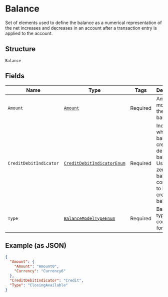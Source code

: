 
# Balance

Set of elements used to define the balance as a numerical representation of the net increases and decreases in an account after a transaction entry is applied to the account.

## Structure

`Balance`

## Fields

| Name | Type | Tags | Description | Getter | Setter |
|  --- | --- | --- | --- | --- | --- |
| `Amount` | [`Amount`](../../doc/models/amount.md) | Required | Amount of money of the cash balance. | Amount getAmount() | setAmount(Amount amount) |
| `CreditDebitIndicator` | [`CreditDebitIndicatorEnum`](../../doc/models/credit-debit-indicator-enum.md) | Required | Indicates whether the balance is a credit or a debit balance. Usage: A zero balance is considered to be a credit balance. | CreditDebitIndicatorEnum getCreditDebitIndicator() | setCreditDebitIndicator(CreditDebitIndicatorEnum creditDebitIndicator) |
| `Type` | [`BalanceModelTypeEnum`](../../doc/models/balance-model-type-enum.md) | Required | Balance type, in a coded form. | BalanceModelTypeEnum getType() | setType(BalanceModelTypeEnum type) |

## Example (as JSON)

```json
{
  "Amount": {
    "Amount": "Amount0",
    "Currency": "Currency6"
  },
  "CreditDebitIndicator": "Credit",
  "Type": "ClosingAvailable"
}
```

